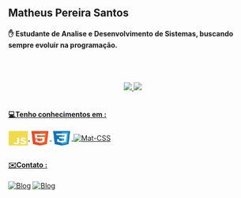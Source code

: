 <h2>Matheus Pereira Santos</h2>
<h4>✋ Estudante de Analise e Desenvolvimento de Sistemas, buscando sempre evoluir na programação. </h4>

<br><br>
<div align="center">
  <a href="https://github.com/SantosMatheus8">
  <img height="180em" src="https://github-readme-stats.vercel.app/api?username=SantosMatheus8&show_icons=true&theme=dracula&include_all_commits=true&count_private=true"/>
  <img height="180em" src="https://github-readme-stats.vercel.app/api/top-langs/?username=SantosMatheus8&layout=compact&langs_count=7&theme=dracula"/>
</div>
<br>
  <h4>💻Tenho conhecimentos em :</h4>
<div style="display: inline_block">
  <img align="center" alt="Mat-Js" height="30" width="40" src="https://raw.githubusercontent.com/devicons/devicon/master/icons/javascript/javascript-plain.svg">
  <img align="center" alt="Mat-HTML" height="30" width="40" src="https://raw.githubusercontent.com/devicons/devicon/master/icons/html5/html5-original.svg">
  <img align="center" alt="Mat-CSS" height="30" width="40" src="https://raw.githubusercontent.com/devicons/devicon/master/icons/css3/css3-original.svg">
  <img align="center" alt="Mat-CSS" height="30" width="40" src="https://cdn.jsdelivr.net/gh/devicons/devicon/icons/cplusplus/cplusplus-original.svg">
</div>
  
  ##
  
  <h4>✉️Contato :</h4>
 
[![Blog](https://img.shields.io/badge/LinkedIn-0077B5?style=for-the-badge&logo=linkedin&logoColor=white)](https://www.linkedin.com/in/matheuspereirasantos/)
 [![Blog](https://img.shields.io/badge/Microsoft_Outlook-0078D4?style=for-the-badge&logo=microsoft-outlook&logoColor=white)](mailto:matheus.melo2008@hotmail.com) 

  ##


  
  
  
  
